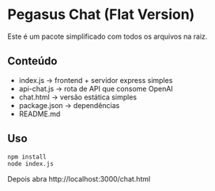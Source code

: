 # Pegasus Chat (Flat Version)

Este é um pacote simplificado com todos os arquivos na raiz.

## Conteúdo
- index.js → frontend + servidor express simples
- api-chat.js → rota de API que consome OpenAI
- chat.html → versão estática simples
- package.json → dependências
- README.md

## Uso
```bash
npm install
node index.js
```
Depois abra http://localhost:3000/chat.html
